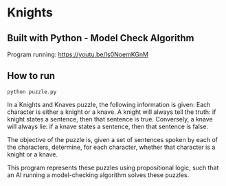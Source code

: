 # Knights

## Built with Python - Model Check Algorithm
Program running:  https://youtu.be/Is0NoemKGnM

## How to run

```
python puzzle.py

```

In a Knights and Knaves puzzle, the following information is given: Each character is either a knight or a knave. A knight will always tell the truth: if knight states a sentence, then that sentence is true. Conversely, a knave will always lie: if a knave states a sentence, then that sentence is false.

The objective of the puzzle is, given a set of sentences spoken by each of the characters, determine, for each character, whether that character is a knight or a knave.

This program represents these puzzles using propositional logic, such that an AI running a model-checking algorithm solves these puzzles.
